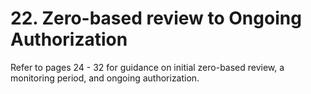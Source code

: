 # 22. Zero-based review to Ongoing Authorization

Refer to pages 24 - 32 for guidance on initial zero-based review, a monitoring period, and ongoing authorization.
